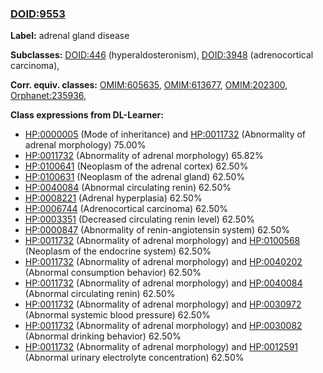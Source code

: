 
### [DOID:9553](http://purl.obolibrary.org/obo/DOID_9553)
**Label:** adrenal gland disease

**Subclasses:** [DOID:446](http://purl.obolibrary.org/obo/DOID_446) (hyperaldosteronism), [DOID:3948](http://purl.obolibrary.org/obo/DOID_3948) (adrenocortical carcinoma), 

**Corr. equiv. classes:** [OMIM:605635](http://purl.obolibrary.org/obo/OMIM_605635), [OMIM:613677](http://purl.obolibrary.org/obo/OMIM_613677), [OMIM:202300](http://purl.obolibrary.org/obo/OMIM_202300), [Orphanet:235936](http://www.orpha.net/ORDO/Orphanet_235936), 

**Class expressions from DL-Learner:**

- [HP:0000005](http://purl.obolibrary.org/obo/HP_0000005) (Mode of inheritance) and [HP:0011732](http://purl.obolibrary.org/obo/HP_0011732) (Abnormality of adrenal morphology) 75.00%
- [HP:0011732](http://purl.obolibrary.org/obo/HP_0011732) (Abnormality of adrenal morphology) 65.82%
- [HP:0100641](http://purl.obolibrary.org/obo/HP_0100641) (Neoplasm of the adrenal cortex) 62.50%
- [HP:0100631](http://purl.obolibrary.org/obo/HP_0100631) (Neoplasm of the adrenal gland) 62.50%
- [HP:0040084](http://purl.obolibrary.org/obo/HP_0040084) (Abnormal circulating renin) 62.50%
- [HP:0008221](http://purl.obolibrary.org/obo/HP_0008221) (Adrenal hyperplasia) 62.50%
- [HP:0006744](http://purl.obolibrary.org/obo/HP_0006744) (Adrenocortical carcinoma) 62.50%
- [HP:0003351](http://purl.obolibrary.org/obo/HP_0003351) (Decreased circulating renin level) 62.50%
- [HP:0000847](http://purl.obolibrary.org/obo/HP_0000847) (Abnormality of renin-angiotensin system) 62.50%
- [HP:0011732](http://purl.obolibrary.org/obo/HP_0011732) (Abnormality of adrenal morphology) and [HP:0100568](http://purl.obolibrary.org/obo/HP_0100568) (Neoplasm of the endocrine system) 62.50%
- [HP:0011732](http://purl.obolibrary.org/obo/HP_0011732) (Abnormality of adrenal morphology) and [HP:0040202](http://purl.obolibrary.org/obo/HP_0040202) (Abnormal consumption behavior) 62.50%
- [HP:0011732](http://purl.obolibrary.org/obo/HP_0011732) (Abnormality of adrenal morphology) and [HP:0040084](http://purl.obolibrary.org/obo/HP_0040084) (Abnormal circulating renin) 62.50%
- [HP:0011732](http://purl.obolibrary.org/obo/HP_0011732) (Abnormality of adrenal morphology) and [HP:0030972](http://purl.obolibrary.org/obo/HP_0030972) (Abnormal systemic blood pressure) 62.50%
- [HP:0011732](http://purl.obolibrary.org/obo/HP_0011732) (Abnormality of adrenal morphology) and [HP:0030082](http://purl.obolibrary.org/obo/HP_0030082) (Abnormal drinking behavior) 62.50%
- [HP:0011732](http://purl.obolibrary.org/obo/HP_0011732) (Abnormality of adrenal morphology) and [HP:0012591](http://purl.obolibrary.org/obo/HP_0012591) (Abnormal urinary electrolyte concentration) 62.50%


